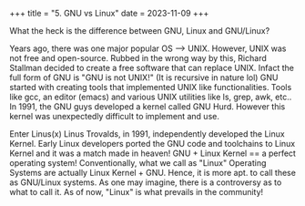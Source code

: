 +++
title = "5. GNU vs Linux"
date = 2023-11-09
+++

What the heck is the difference between GNU, Linux and GNU/Linux?

Years ago, there was one major popular OS --> UNIX. However, UNIX was not free and open-source. Rubbed in the wrong way by this, Richard Stallman decided to create a free software that can replace UNIX.
Infact the full form of GNU is "GNU is not UNIX!" (It is recursive in nature lol)
GNU started with creating tools that implemented UNIX like functionalities. Tools like gcc, an editor (emacs) and various UNIX utilities like ls, grep, awk, etc..
In 1991, the GNU guys developed a kernel called GNU Hurd. However this kernel was unexpectedly difficult to implement and use. 

Enter Linus(x)
Linus Trovalds, in 1991, independently developed the Linux Kernel. Early Linux developers ported the GNU code and toolchains to Linux Kernel and it was a match made in heaven!
GNU + Linux Kernel == a perfect operating system! 
Conventionally, what we call as "Linux" Operating Systems are actually Linux Kernel + GNU. Hence, it is more apt. to call these as GNU/Linux systems. As one may imagine, there is a controversy as to what to call it. As of now, "Linux" is what prevails in the community!

